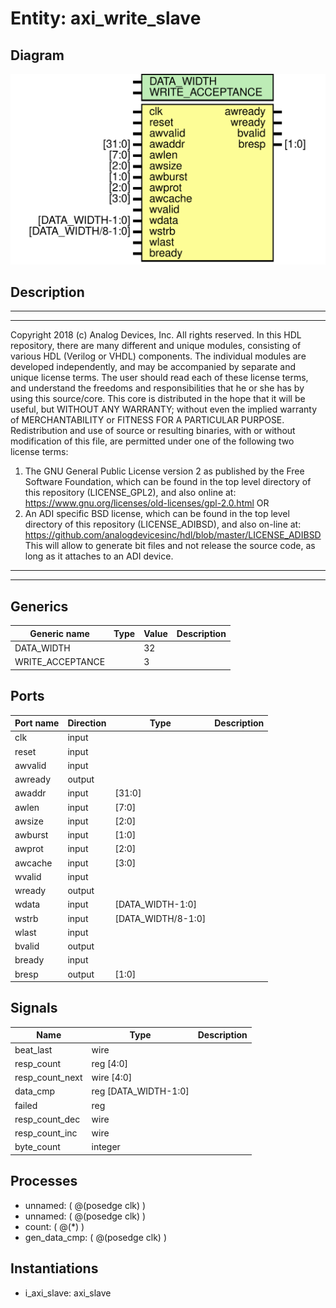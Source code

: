# Entity: axi_write_slave

## Diagram

![Diagram](axi_write_slave.svg "Diagram")
## Description

***************************************************************************
 ***************************************************************************
 Copyright 2018 (c) Analog Devices, Inc. All rights reserved.
 In this HDL repository, there are many different and unique modules, consisting
 of various HDL (Verilog or VHDL) components. The individual modules are
 developed independently, and may be accompanied by separate and unique license
 terms.
 The user should read each of these license terms, and understand the
 freedoms and responsibilities that he or she has by using this source/core.
 This core is distributed in the hope that it will be useful, but WITHOUT ANY
 WARRANTY; without even the implied warranty of MERCHANTABILITY or FITNESS FOR
 A PARTICULAR PURPOSE.
 Redistribution and use of source or resulting binaries, with or without modification
 of this file, are permitted under one of the following two license terms:
   1. The GNU General Public License version 2 as published by the
      Free Software Foundation, which can be found in the top level directory
      of this repository (LICENSE_GPL2), and also online at:
      <https://www.gnu.org/licenses/old-licenses/gpl-2.0.html>
 OR
   2. An ADI specific BSD license, which can be found in the top level directory
      of this repository (LICENSE_ADIBSD), and also on-line at:
      https://github.com/analogdevicesinc/hdl/blob/master/LICENSE_ADIBSD
      This will allow to generate bit files and not release the source code,
      as long as it attaches to an ADI device.
 ***************************************************************************
 ***************************************************************************
 
## Generics

| Generic name     | Type | Value | Description |
| ---------------- | ---- | ----- | ----------- |
| DATA_WIDTH       |      | 32    |             |
| WRITE_ACCEPTANCE |      | 3     |             |
## Ports

| Port name | Direction | Type               | Description |
| --------- | --------- | ------------------ | ----------- |
| clk       | input     |                    |             |
| reset     | input     |                    |             |
| awvalid   | input     |                    |             |
| awready   | output    |                    |             |
| awaddr    | input     | [31:0]             |             |
| awlen     | input     | [7:0]              |             |
| awsize    | input     | [2:0]              |             |
| awburst   | input     | [1:0]              |             |
| awprot    | input     | [2:0]              |             |
| awcache   | input     | [3:0]              |             |
| wvalid    | input     |                    |             |
| wready    | output    |                    |             |
| wdata     | input     | [DATA_WIDTH-1:0]   |             |
| wstrb     | input     | [DATA_WIDTH/8-1:0] |             |
| wlast     | input     |                    |             |
| bvalid    | output    |                    |             |
| bready    | input     |                    |             |
| bresp     | output    | [1:0]              |             |
## Signals

| Name            | Type                 | Description |
| --------------- | -------------------- | ----------- |
| beat_last       | wire                 |             |
| resp_count      | reg [4:0]            |             |
| resp_count_next | wire [4:0]           |             |
| data_cmp        | reg [DATA_WIDTH-1:0] |             |
| failed          | reg                  |             |
| resp_count_dec  | wire                 |             |
| resp_count_inc  | wire                 |             |
| byte_count      | integer              |             |
## Processes
- unnamed: ( @(posedge clk) )
- unnamed: ( @(posedge clk) )
- count: ( @(*) )
- gen_data_cmp: ( @(posedge clk) )
## Instantiations

- i_axi_slave: axi_slave
